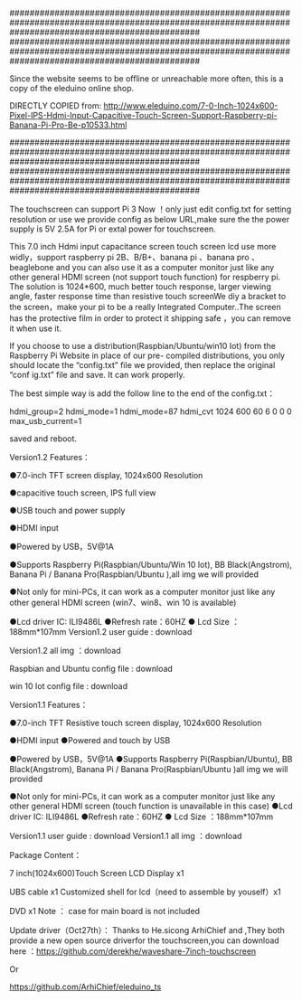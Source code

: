 ######################################################################################################################################################
######################################################################################################################################################

Since the website seems to be offline or unreachable more often, this is a copy of the eleduino online shop.

DIRECTLY COPIED from: http://www.eleduino.com/7-0-Inch-1024x600-Pixel-IPS-Hdmi-Input-Capacitive-Touch-Screen-Support-Raspberry-pi-Banana-Pi-Pro-Be-p10533.html

######################################################################################################################################################
######################################################################################################################################################

The touchscreen can support Pi 3 Now ！only just edit config.txt for setting resolution or use we provide config as below URL,make sure the the power supply is 5V 2.5A for Pi or extal power for touchscreen.

This 7.0 inch Hdmi input capacitance screen touch screen lcd use more widly，support raspberry pi 2B、B/B+、banana pi 、banana pro 、beaglebone and you can also use it as a computer monitor just like any other general HDMI screen (not support touch function) for respberry pi. The solution is 1024*600, much better touch response, larger viewing angle, faster response time than resistive touch screenWe diy a bracket to the screen，make your pi to be a really Integrated Computer..The screen has the protective film in order to protect it shipping safe ，you can remove it when use it.

If you choose to use a distribution(Raspbian/Ubuntu/win10 Iot) from the Raspberry Pi Website in place of our  pre-  compiled distributions, you only should locate the “config.txt” file we provided, then replace the original “conf  ig.txt” file and save. It can work properly.

The best simple way is add the follow line to the end of the config.txt：

hdmi_group=2
hdmi_mode=1
hdmi_mode=87
hdmi_cvt 1024 600 60 6 0 0 0
max_usb_current=1

saved and reboot.

Version1.2 Features： 

●7.0-inch TFT screen display, 1024x600 Resolution

●capacitive touch screen, IPS full view 

●USB touch and power supply

●HDMI input

●Powered by USB，5V@1A

●Supports Raspberry Pi(Raspbian/Ubuntu/Win 10 Iot), BB Black(Angstrom), Banana Pi / Banana Pro(Raspbian/Ubuntu ),all img we will provided

●Not only for mini-PCs, it can work as a computer monitor just like any other general HDMI screen (win7、win8、win 10 is available)

●Lcd driver IC: ILI9486L
●Refresh rate：60HZ 
● Lcd Size ：188mm*107mm
Version1.2 user guide : download

Version1.2 all img ：download

Raspbian and Ubuntu config file : download

win 10 Iot config file : download


Version1.1 Features： 

●7.0-inch TFT Resistive touch screen display, 1024x600 Resolution 

●HDMI input 
●Powered and touch by USB

●Powered by USB，5V@1A
●Supports Raspberry Pi(Raspbian/Ubuntu), BB Black(Angstrom), Banana Pi / Banana Pro(Raspbian/Ubuntu )all img we will provided

●Not only for mini-PCs, it can work as a computer monitor just like any other general HDMI screen (touch function is unavailable in this case) 
●Lcd driver IC: ILI9486L
●Refresh rate：60HZ 
● Lcd Size ：188mm*107mm

Version1.1 user guide : download
Version1.1 all img ：download


Package Content： 

7 inch(1024x600)Touch Screen LCD Display x1

UBS cable x1
Customized shell for lcd（need to assemble by youself）x1

DVD x1
Note ： case for main board is not included

Update driver（Oct27th）： Thanks to He.sicong ArhiChief and ,They both provide a new open source driverfor the touchscreen,you can download here ：https://github.com/derekhe/waveshare-7inch-touchscreen 

Or

https://github.com/ArhiChief/eleduino_ts 
